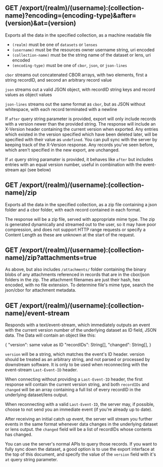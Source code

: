 ## GET /export/(realm)/(username):(collection-name)?encoding=(encoding-type)&after=(version)&at=(version)

Exports all the data in the specified collection, as a machine readable file

* `(realm)` must be one of `datasets` or `lenses`
* `(username)` must be the resources owner username string, uri encoded
* `(collection-name)` must be the string name of the dataset or lens, uri encoded
* `(encoding-type)` must be one of `cbor`, `json`, or `json-lines`

`cbor` streams out concatenated CBOR arrays, with two elements, first a string recordID, and second an arbitrary record value

`json` streams out a valid JSON object, with recordID string keys and record values as object values

`json-lines` streams out the same format as `cbor`, but as JSON without whitespace, with each record terminated with a newline

If `after` query string parameter is provided, export will only include records with a version newer than the provided string. The response will include an X-Version header containing the current version when exported. Any entries which existed in the version specified which have been deleted later, will be specified with their value as `undefined`. You can pull sync with the server by keeping track of the X-Version response. Any records you've seen before, which aren't specified in the new export, are unchanged.

If `at` query string paramater is provided, it behaves like `after` but includes entries with an equal version number, useful in combination with the event-stream api (see below)

## GET /export/(realm)/(username):(collection-name)/zip

Exports all the data in the specified collection, as a zip file containing a json folder and a cbor folder, with each record
contained in each format.

The response will be a zip file, served with appropriate mime type. The zip is generated dynamically and streamed out to the user, so it may have poor compression, and does not support HTTP range requests or specify a Content Length as these are unknown at the start of the request.

## GET /export/(realm)/(username):(collection-name)/zip?attachments=true

As above, but also includes `/attachments/` folder containing the binary blobs of any attachments referenced in records that are in the cbor/json folders in the zip. The attachment filenames are just their hash, hex encoded, with no file extension. To determine file's mime type, search the json/cbor for attachment metadata.

## GET /export/(realm)/(username):(collection-name)/event-stream

Responds with a text/event-stream, which immediately outputs an event with the current version number of the underlying dataset as ID field, JSON data. The Data will contain an object like this:

{
  "version": same value as ID
  "recordIDs": String[],
  "changed": String[],
}

`version` will be a string, which matches the event's ID header. version should be treated as an arbitrary string, and not parsed or processed by downstream software. It is only to be used when reconnecting with the event-stream `Last-Event-ID` header.

When connecting without providing a `Last-Event-ID` header, the first response will contain the current version string, and both `recordIDs` and `changed` will be an array containing a full list of every recordID in the underlying dataset/lens output.

When reconnecting with a valid `Last-Event-ID`, the server may, if possible, choose to not send you an immediate event (if you're already up to date).

After receiving an initial catch up event, the server will stream you further events in the same format whenever data changes in the underlying dataset or lens output. the `changed` field will be a list of recordIDs whose contents has changed.

You can use the server's normal APIs to query those records. If you want to fully sync down the dataset, a good option is to use the export interface at the top of this document, and specify the value of the `version` field with it's `at` query string parameter.